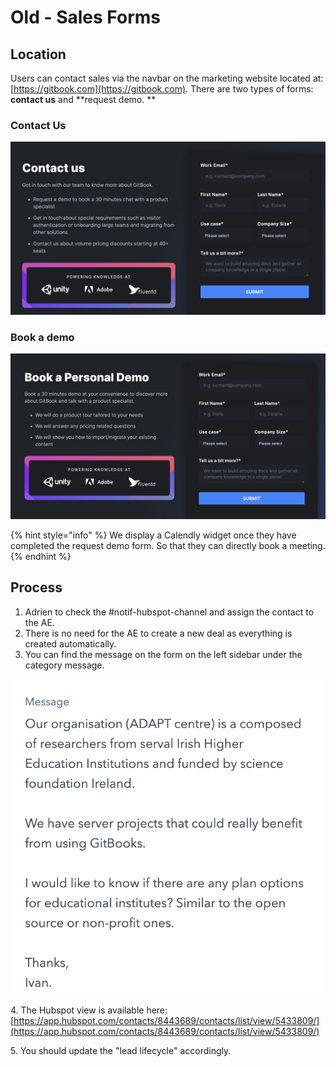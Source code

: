 # Old - Sales Forms

## Location

Users can contact sales via the navbar on the marketing website located at: [https://gitbook.com](https://gitbook.com). There are two types of forms: **contact us** and \*\*request demo. \*\*

### Contact Us

![](<../../.gitbook/assets/Screenshot 2021-03-19 at 10.50.07.png>)

### Book a demo

![](<../../.gitbook/assets/Screenshot 2021-03-19 at 10.50.50.png>)

{% hint style="info" %}
We display a Calendly widget once they have completed the request demo form. So that they can directly book a meeting.
{% endhint %}

## Process

1. Adrien to check the #notif-hubspot-channel and assign the contact to the AE.
2. There is no need for the AE to create a new deal as everything is created automatically.
3. You can find the message on the form on the left sidebar under the category message.

![](<../../.gitbook/assets/Screenshot 2021-03-22 at 16.12.28.png>)

4\. The Hubspot view is available here: [https://app.hubspot.com/contacts/8443689/contacts/list/view/5433809/](https://app.hubspot.com/contacts/8443689/contacts/list/view/5433809/)

5\. You should update the "lead lifecycle" accordingly.
